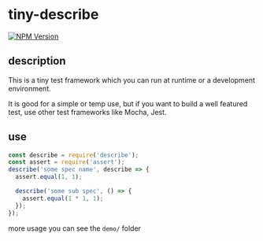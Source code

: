 # tiny-describe

<a href="https://www.npmjs.com/package/tiny-describe"><img src="https://img.shields.io/npm/v/tiny-describe.svg?style=flat-square&colorB=51C838" alt="NPM Version"></a>

## description

This is a tiny test framework which you can run at runtime or a development environment.

It is good for a simple or temp use, but if you want to build a well featured test, use other test frameworks like Mocha, Jest.

## use

```javascript
const describe = require('describe');
const assert = require('assert');
describe('some spec name', describe => {
  assert.equal(1, 1);

  describe('some sub spec', () => {
    assert.equal(1 * 1, 1);
  });
});
```

more usage you can see the `demo/` folder